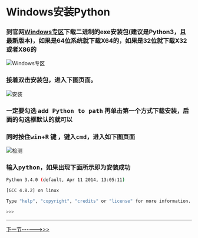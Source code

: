 # Windows安装Python
### 到官网[Windows专区](https://www.python.org/downloads/windows/)下载二进制的exe安装包(建议是Python3，且最新版本)，如果是64位系统就下载X64的，如果是32位就下载X32或者X86的
![Windows专区](https://www.runoob.com/wp-content/uploads/2018/07/A0ADAB69-1DA6-409B-AF85-DA2FC7E0B57F.png)

### 接着双击安装包，进入下图页面。
![安装](https://www.runoob.com/wp-content/uploads/2018/07/20180226150011548.png)
### 一定要勾选 <kbd>add Python to path</kbd> 再单击第一个方式下载安装，后面的勾选框默认的就可以
### 同时按住<kbd>win</kbd>+<kbd>R</kbd> 键 ，键入<kbd>cmd</kbd>，进入如下图页面
![检测](https://www.runoob.com/wp-content/uploads/2018/07/20170707155742110.png)

### 输入<kbd>python</kbd>，如果出现下面所示即为安装成功
```sh
Python 3.4.0 (default, Apr 11 2014, 13:05:11) 

[GCC 4.8.2] on linux

Type "help", "copyright", "credits" or "license" for more information.

>>>
```

***
[下一节------>>>](https://github.com/jychenger/Python-From-Introduction-to-Mastery/blob/main/day1/Day3.md)
